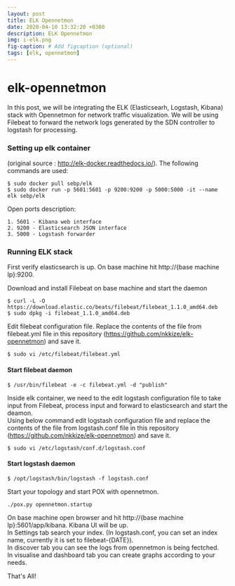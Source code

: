 ```yaml
---
layout: post
title: ELK Opennetmon
date: 2020-04-10 13:32:20 +0300
description: ELK Opennetmon
img: i-elk.png
fig-caption: # Add figcaption (optional)
tags: [elk, opennetmon]
---
```

# elk-opennetmon
In this post, we will be integrating the ELK (Elasticsearh, Logstash, Kibana) stack with Opennetmon for network traffic visualization. We will be using Filebeat to forward the network logs generated by the SDN controller to logstash for processing.

### Setting up elk container
(original source : http://elk-docker.readthedocs.io/). The following commands are used:
```
$ sudo docker pull sebp/elk
$ sudo docker run -p 5601:5601 -p 9200:9200 -p 5000:5000 -it --name elk sebp/elk
```
Open ports description:
```
1. 5601 - Kibana web interface
2. 9200 - Elasticsearch JSON interface
3. 5000 - Logstash forwarder
```

### Running ELK stack
First verify elasticsearch is up. On base machine hit http://{base machine Ip}:9200.

Download and install Filebeat on base machine and start the daemon
```
$ curl -L -O https://download.elastic.co/beats/filebeat/filebeat_1.1.0_amd64.deb
$ sudo dpkg -i filebeat_1.1.0_amd64.deb
```

Edit filebeat configuration file. Replace the contents of the file from filebeat.yml file in this repository (https://github.com/nkkize/elk-opennetmon) and save it.
```
$ sudo vi /etc/filebeat/filebeat.yml
```

#### Start filebeat daemon
```
$ /usr/bin/filebeat -e -c filebeat.yml -d "publish"
```
Inside elk container, we need to the edit logstash configuration file to take input from Filebeat, process input and forward to elasticsearch and start the deamon.  
Using below command edit logstash configuration file and replace the contents of the file from logstash.conf file in this repository (https://github.com/nkkize/elk-opennetmon) and save it.
```
$ sudo vi /etc/logstash/conf.d/logstash.conf
```
#### Start logstash daemon
```
$ /opt/logstash/bin/logstash -f logstash.conf
```
Start your topology and start POX with opennetmon.
```
./pox.py opennetmon.startup
```
On base machine open browser and hit http://{base machine Ip}:5601/app/kibana. Kibana UI will be up.  
In Settings tab search your index. (In logstash.conf, you can set an index name, currently it is set to filebeat-{DATE}).  
In discover tab you can see the logs from opennetmon is being fectched.  
In visualise and dashboard tab you can create graphs according to your needs.  

That's All!
